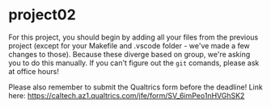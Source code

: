 # project02

For this project, you should begin by adding all your files from the previous project (except for your Makefile and .vscode folder - we've made a few changes to those).  Because these diverge based on group, we're asking you to do this manually.
If you can't figure out the `git` comands, please ask at office hours!

Please also remember to submit the Qualtrics form before the deadline! Link here: https://caltech.az1.qualtrics.com/jfe/form/SV_6imPeo1nHVGhSK2
